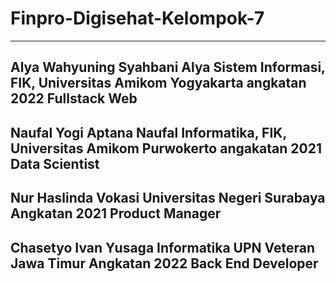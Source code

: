 # Finpro-Digisehat-Kelompok-7
---------------------------------------------------------------
Alya Wahyuning Syahbani
Alya
Sistem Informasi, FIK, Universitas Amikom Yogyakarta angkatan 2022
Fullstack Web
---------------------------------------------------------------
Naufal Yogi Aptana
Naufal
Informatika, FIK, Universitas Amikom Purwokerto angakatan 2021
Data Scientist
----------------------------------------------------------------
Nur Haslinda
Vokasi
Universitas Negeri Surabaya
Angkatan 2021 
Product Manager
----------------------------------------------------------------
Chasetyo Ivan Yusaga
Informatika
UPN Veteran Jawa Timur
Angkatan 2022
Back End Developer
----------------------------------------------------------------